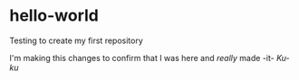 # hello-world
Testing to create my first repository

I'm making this changes to confirm that I was here and *really* made -it-
_Ku-ku_
